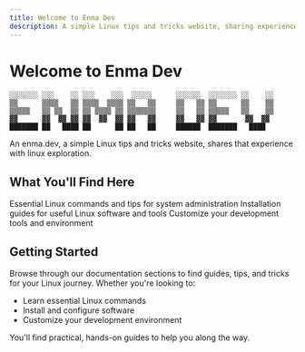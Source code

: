 ```yaml
---
title: Welcome to Enma Dev
description: A simple Linux tips and tricks website, sharing experience with linux exploration
---
```


# Welcome to Enma Dev

```
░░░░░░░ ░░░    ░░ ░░░    ░░░  ░░░░░      ░░░░░░  ░░░░░░░ ░░    ░░
▒▒      ▒▒▒▒   ▒▒ ▒▒▒▒  ▒▒▒▒ ▒▒   ▒▒     ▒▒   ▒▒ ▒▒      ▒▒    ▒▒
▒▒▒▒▒   ▒▒ ▒▒  ▒▒ ▒▒ ▒▒▒▒ ▒▒ ▒▒▒▒▒▒▒     ▒▒   ▒▒ ▒▒▒▒▒   ▒▒    ▒▒
▓▓      ▓▓  ▓▓ ▓▓ ▓▓  ▓▓  ▓▓ ▓▓   ▓▓     ▓▓   ▓▓ ▓▓       ▓▓  ▓▓
███████ ██   ████ ██      ██ ██   ██     ██████  ███████   ████
```

An enma.dev, a simple Linux tips and tricks website, shares that experience with linux exploration.

## What You'll Find Here

<CardGroup cols={3}>
  <Card title="Linux Commands" icon="terminal" href="/docs/linux-commands/change-hostname">
    Essential Linux commands and tips for system administration
  </Card>
  <Card title="Linux Software" icon="download" href="/docs/linux-software/uptime-kuma-install">
    Installation guides for useful Linux software and tools
  </Card>
  <Card title="Tools Customise" icon="wrench" href="/docs/tools-customise/styled-iterm-terminal">
    Customize your development tools and environment
  </Card>
</CardGroup>

## Getting Started

Browse through our documentation sections to find guides, tips, and tricks for your Linux journey. Whether you're looking to:

- Learn essential Linux commands
- Install and configure software
- Customize your development environment

You'll find practical, hands-on guides to help you along the way.

